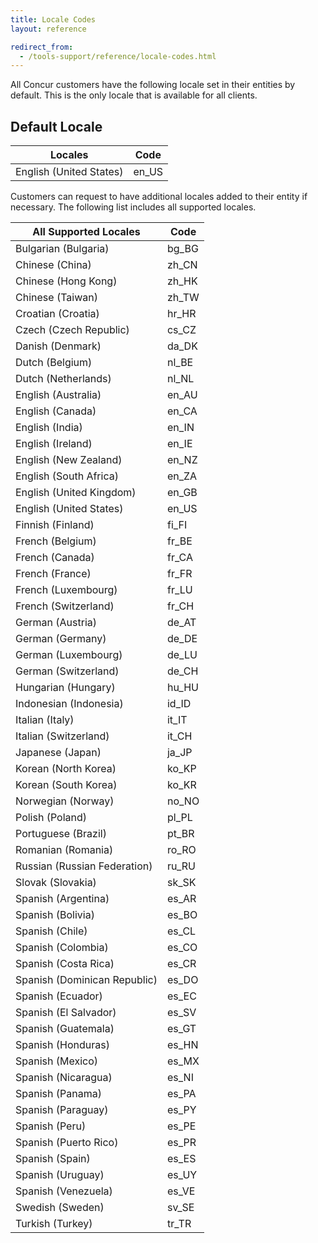 ```yaml
---
title: Locale Codes
layout: reference

redirect_from:
  - /tools-support/reference/locale-codes.html
---
```


All Concur customers have the following locale set in their entities by default. This is the only locale that is available for all clients.

## Default Locale

Locales|Code
---|---
English (United States)|en_US

Customers can request to have additional locales added to their entity if necessary. The following list includes all supported locales.

All Supported Locales|Code
---|---
Bulgarian (Bulgaria)|bg_BG
Chinese (China)|zh_CN
Chinese (Hong Kong)|zh_HK
Chinese (Taiwan)|zh_TW
Croatian (Croatia)|hr_HR
Czech (Czech Republic)|cs_CZ
Danish (Denmark)|da_DK
Dutch (Belgium)|nl_BE
Dutch (Netherlands)|nl_NL
English (Australia)|en_AU
English (Canada)|en_CA
English (India)|en_IN
English (Ireland)|en_IE
English (New Zealand)|en_NZ
English (South Africa)|en_ZA
English (United Kingdom)|en_GB
English (United States)|en_US
Finnish (Finland)|fi_FI
French (Belgium)|fr_BE
French (Canada)|fr_CA
French (France)|fr_FR
French (Luxembourg)|fr_LU
French (Switzerland)|fr_CH
German (Austria)|de_AT
German (Germany)|de_DE
German (Luxembourg)|de_LU
German (Switzerland)|de_CH
Hungarian (Hungary)|hu_HU
Indonesian (Indonesia)|id_ID
Italian (Italy)|it_IT
Italian (Switzerland)|it_CH
Japanese (Japan)|ja_JP
Korean (North Korea)|ko_KP
Korean (South Korea)|ko_KR
Norwegian (Norway)|no_NO
Polish (Poland)|pl_PL
Portuguese (Brazil)|pt_BR
Romanian (Romania)|ro_RO
Russian (Russian Federation)|ru_RU
Slovak (Slovakia)|sk_SK
Spanish (Argentina)|es_AR
Spanish (Bolivia)|es_BO
Spanish (Chile)|es_CL
Spanish (Colombia)|es_CO
Spanish (Costa Rica)|es_CR
Spanish (Dominican Republic)|es_DO
Spanish (Ecuador)|es_EC
Spanish (El Salvador)|es_SV
Spanish (Guatemala)|es_GT
Spanish (Honduras)|es_HN
Spanish (Mexico)|es_MX
Spanish (Nicaragua)|es_NI
Spanish (Panama)|es_PA
Spanish (Paraguay)|es_PY
Spanish (Peru)|es_PE
Spanish (Puerto Rico)|es_PR
Spanish (Spain)|es_ES
Spanish (Uruguay)|es_UY
Spanish (Venezuela)|es_VE
Swedish (Sweden)|sv_SE
Turkish (Turkey)|tr_TR
